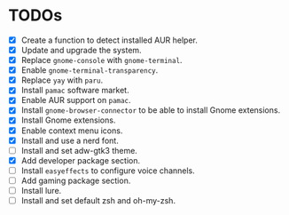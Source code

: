 # TODOs

- [X] Create a function to detect installed AUR helper.
- [X] Update and upgrade the system.
- [X] Replace `gnome-console` with `gnome-terminal`.
- [X] Enable `gnome-terminal-transparency`.
- [X] Replace `yay` with `paru`.
- [X] Install `pamac` software market.
- [X] Enable AUR support on `pamac`.
- [X] Install `gnome-browser-connector` to be able to install Gnome extensions.
- [X] Install Gnome extensions.
- [X] Enable context menu icons.
- [X] Install and use a nerd font.
- [ ] Install and set adw-gtk3 theme.
- [X] Add developer package section.
- [ ] Install `easyeffects` to configure voice channels.
- [ ] Add gaming package section.
- [ ] Install lure.
- [ ] Install and set default zsh and oh-my-zsh.
